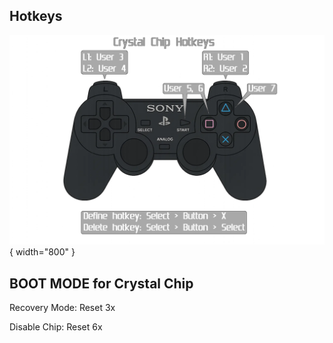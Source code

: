 

## Hotkeys

![CC_Hotkeys](assets/CC_Hotkey.png){ width="800" }

## BOOT MODE for Crystal Chip

Recovery Mode: Reset 3x

Disable Chip: Reset 6x